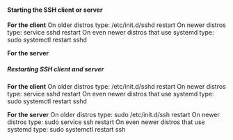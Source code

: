 #### Starting the SSH client or server
**For the client**
On older distros type: /etc/init.d/sshd restart
On newer distros type: service sshd restart
On even newer distros that use systemd type: sudo systemctl restart sshd

**For the server**

##### Restarting SSH client and server

**For the client**
On older distros type: /etc/init.d/sshd restart
On newer distros type: service sshd restart
On even newer distros that use systemd type: sudo systemctl restart sshd

**For the server**
On older distros type: sudo /etc/init.d/ssh restart
On newer distros type: sudo service ssh restart
On even newer distros that use systemd type: sudo systemctl restart ssh
